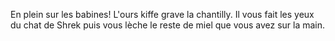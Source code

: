 En plein sur les babines! 
L'ours kiffe grave la chantilly.
Il vous fait les yeux du chat de Shrek puis vous lèche le reste de miel que vous avez sur la main.
